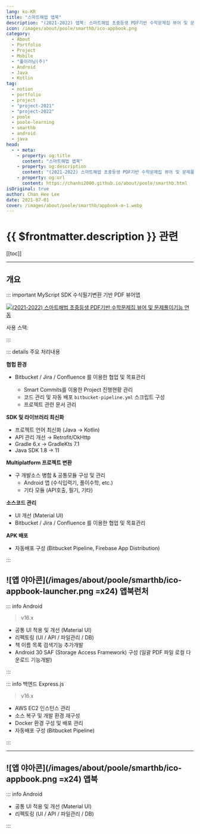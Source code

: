 ```yaml
---
lang: ko-KR
title: "스마트해법 앱북"
description: "(2021-2022) 앱북: 스마트해법 초중등생 PDF기반 수학문제집 뷰어 및 문제풀이기능 연동"
icon: /images/about/poole/smarthb/ico-appbook.png
category: 
  - About
  - Portfolio
  - Project
  - Mobile
  - "풀이러닝(주)"
  - Android
  - Java
  - Kotlin
tag:
  - notion
  - portfolio
  - project
  - "project-2021"
  - "project-2022"
  - poole
  - poole-learning
  - smarthb
  - android
  - java
head:
  - - meta:
    - property: og:title
      content: "스마트해법 앱북"
    - property: og:description
      content: "(2021-2022) 스마트해법 초중등생 PDF기반 수학문제집 뷰어 및 문제풀이기능 연동"
    - property: og:url
      content: https://chanhi2000.github.io/about/poole/smarthb.html
isOriginal: true
author: Chan Hee Lee
date: 2021-07-01
cover: /images/about/poole/smarthb/appbook-m-1.webp
---
```


# {{ $frontmatter.description }} 관련

[[toc]]

---

## 개요

::: important MyScript SDK 수식필기변환 기반 PDF 뷰어앱

[![(2021-2022) 스마트해법 초중등생 PDF기반 수학문제집 뷰어 및 문제풀이기능 연동](/images/about/poole/smarthb/appbook-m-1.webp)](http://editor-v1.poolemath.com)

사용 스택: <ShieldsGroup logos="openjdk,kotlin,intellijidea,gradle,android,androidstudio,git,firebase,bitbucket,jira,confluence,docker,nodedotjs,mysql,express,amazons3"/>

:::

::: details <FontIcon icon="fas fa-person-chalkboard"/> 주요 처리내용

**협헙 환경**

- <FontIcon icon="fa-brands fa-bitbucket"/>Bitbucket / <FontIcon icon="fa-brands fa-jira"/>Jira / <FontIcon icon="fa-brands fa-confluence"/>Confluence 를 이용한 협업 및 목표관리
  - <FontIcon icon="fa-brands fa-jira"/>Smart Commits를 이용한 Project 진행현황 관리
  - <FontIcon icon="fa-brands fa-bitbucket"/> 코드 관리 및 자동 배포 `bitbucket-pipeline.yml` 스크립트 구성
  - <FontIcon icon="fa-brands fa-confluence"/>프로젝트 관련 문서 관리

**SDK 및 라이브러리 최신화**

- 프로젝트 언어 최신화 (<FontIcon icon="fa-brands fa-java"/>Java → <FontIcon icon="iconfont icon-kotlin"/>Kotlin)
- API 관리 개선 → Retrofit/OkHttp
- <FontIcon icon="iconfont icon-gradle"/>Gradle 6.x → <FontIcon icon="iconfont icon-kotlin"/>GradleKts 7.1
- <FontIcon icon="fa-brands fa-java"/>Java SDK 1.8 → 11

**Multiplatform 프로젝트 변환**

- 구 개발소스 병합 & 공통모듈 구성 및 관리
  - Android 앱 (수식입력기, 풀이수학, etc.)
  - 기타 모듈 (API호출, 필기, 기타)

**소스코드 관리**

- UI 개선 (Material UI)
- <FontIcon icon="fa-brands fa-bitbucket"/>Bitbucket / <FontIcon icon="fa-brands fa-jira"/>Jira / <FontIcon icon="fa-brands fa-confluence"/>Confluence 를 이용한 협업 및 목표관리

**APK 배포**

- 자동배포 구성 (<FontIcon icon="fa-brands fa-bitbucket"/>Bitbucket Pipeline, <FontIcon icon="iconfont icon-firebase"/>Firebase App Distribution)

:::

## ![앱 야아콘](/images/about/poole/smarthb/ico-appbook-launcher.png =x24) 앱북런처

::: info <FontIcon icon="fa-brands fa-android"/> Android

<ImageGallery paths="
  /images/about/poole/smarthb/appbook-launcher-m-1.webp
"/>

> <FontIcon icon="fas fa-code-branch"/> v16.x

- 공통 UI 적용 및 개선 (Material UI)
- 리펙토링 (UI / API / 파일관리 / DB)
- 책 이름 목록 검색기능 추가개발
- Android 30 SAF (Storage Access Framework) 구성 (일괄 PDF 파일 로컬 다운로드 기능개발)

:::

::: info <FontIcon icon="iconfont icon-expressjs"/>백엔드 Express.js

<ImageGallery paths="
  /images/about/poole/smarthb/appbook-launcher-b-1.webp
  /images/about/poole/smarthb/appbook-launcher-b-2.webp
"/>

> <FontIcon icon="fas fa-code-branch"/> v16.x

- <FontIcon icon="fa-brands fa-aws"/>AWS EC2 인스턴스 관리
- 소스 복구 및 개발 환경 재구성
- <FontIcon icon="fa-brands fa-docker"/>Docker 환경 구성 및 배포 관리
- 자동배포 구성 (<FontIcon icon="fa-brands fa-bitbucket"/>Bitbucket Pipeline)

:::

---

## ![앱 야아콘](/images/about/poole/smarthb/ico-appbook.png =x24) 앱북

::: info <FontIcon icon="fa-brands fa-android"/>Android

<ImageGallery paths="
  /images/about/poole/smarthb/appbook-m-1.webp
  /images/about/poole/smarthb/appbook-m-2.webp
  /images/about/poole/smarthb/appbook-m-3.webp
  /images/about/poole/smarthb/appbook-m-4.webp
  /images/about/poole/smarthb/appbook-m-5.webp
"/>

- 공통 UI 적용 및 개선 (Material UI)
- 리펙토링 (UI / API / 파일관리 / DB)

:::
